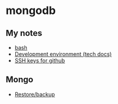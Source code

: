 # mongodb

## My notes

 * [bash](notes/bash.md)
 * [Development environment (tech docs)](notes/tech-docs.md)
 * [SSH keys for github](notes/ssh.md)
 
## Mongo

 * [Restore/backup](notes/mongo-backup-restore.md)
 
 
